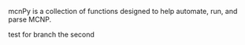 mcnPy is a collection of functions designed to help automate, run, and parse MCNP.

test for branch the second